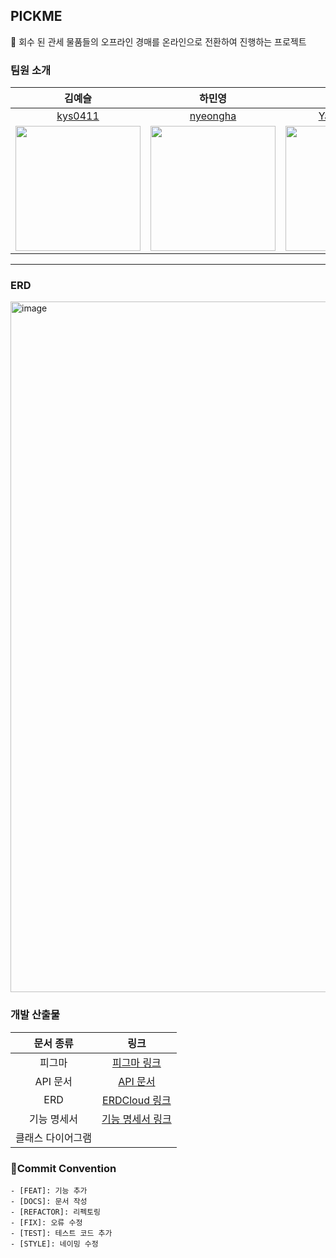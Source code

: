 ## PICKME 
🎀 회수 된 관세 물품들의 오프라인 경매를 온라인으로 전환하여 진행하는 프로젝트

### 팀원 소개
|김예슬|하민영|양소은|최성연|
|:--:|:--:|:--:|:--:|
|[kys0411](https://github.com/kys0411)|[nyeongha](https://github.com/nyeongha)|[Yang-soeun](https://github.com/Yang-soeun)|[Sohottoday](https://github.com/Sohottoday)|
|<img src="https://github.com/user-attachments/assets/9db8716c-4b93-456f-a158-f12112fd7a5d" width="200" height="200"/>|<img src="https://github.com/user-attachments/assets/bfe6343f-b605-496c-bdf1-cf2dd7b5fbc1" width="200" height="200"/>|<img src="https://github.com/user-attachments/assets/5e83e279-95fa-45bd-a307-25a73e2a8da9" width="200" height="200"/>|<img src="https://github.com/user-attachments/assets/58fc8f1b-cc2f-4576-9ede-b9bcf0484b6a" width="200" height="200"/>|

---
### ERD
<img width="1105" alt="image" src="https://github.com/user-attachments/assets/e631b10a-d22c-492a-ba85-3bbd759a0a29">

### 개발 산출물

|문서 종류| 링크 |
|:--:|:--:|
|피그마|[피그마 링크](https://www.figma.com/design/5t2wyrsTCNVLYlXcoPsmFw/2%EC%B0%A8-%ED%94%84%EB%A1%9C%EC%A0%9D%ED%8A%B8?node-id=0-1&node-type=CANVAS&t=jBr2Avh2G31RMTFp-0)|
|API 문서|[API 문서](https://wealthy-quokka-a86.notion.site/API-110d03fe364080299bddde81e39ac09b?pvs=4)|
|ERD|[ERDCloud 링크](https://www.erdcloud.com/d/ipmxoh7CYc75MjNY4)|
|기능 명세서|[기능 명세서 링크](https://www.notion.so/883154a1867f458e86db2922452fd29c)|
|클래스 다이어그램||

### 👿Commit Convention
```
- [FEAT]: 기능 추가
- [DOCS]: 문서 작성
- [REFACTOR]: 리펙토링
- [FIX]: 오류 수정
- [TEST]: 테스트 코드 추가
- [STYLE]: 네이밍 수정
```

